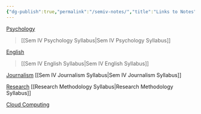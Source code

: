 ```yaml
---
{"dg-publish":true,"permalink":"/semiv-notes/","title":"Links to Notes","tags":["meta"],"created":"","updated":""}
---
```



[Psychology](https://corvusdeinanis.github.io/cuddly-train/tags/psychology)
> [[Sem IV Psychology Syllabus\|Sem IV Psychology Syllabus]]

[English](https://corvusdeinanis.github.io/cuddly-train/tags/english)
> [[Sem IV English Syllabus\|Sem IV English Syllabus]]


[Journalism](https://corvusdeinanis.github.io/cuddly-train/tags/journalism)
	[[Sem IV Journalism Syllabus\|Sem IV Journalism Syllabus]]

[Research](https://corvusdeinanis.github.io/cuddly-train/tags/research)
	[[Research Methodology Syllabus\|Research Methodology Syllabus]]

[Cloud Computing](https://corvusdeinanis.github.io/cuddly-train/tags/cloudcomputing)

